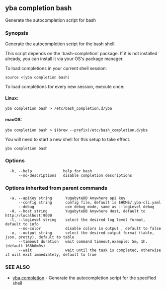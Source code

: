 ## yba completion bash

Generate the autocompletion script for bash

### Synopsis

Generate the autocompletion script for the bash shell.

This script depends on the 'bash-completion' package.
If it is not installed already, you can install it via your OS's package manager.

To load completions in your current shell session:

	source <(yba completion bash)

To load completions for every new session, execute once:

#### Linux:

	yba completion bash > /etc/bash_completion.d/yba

#### macOS:

	yba completion bash > $(brew --prefix)/etc/bash_completion.d/yba

You will need to start a new shell for this setup to take effect.


```
yba completion bash
```

### Options

```
  -h, --help              help for bash
      --no-descriptions   disable completion descriptions
```

### Options inherited from parent commands

```
  -a, --apiKey string      YugabyteDB Anywhere api key
      --config string      config file, default is $HOME/.yba-cli.yaml
      --debug              use debug mode, same as --logLevel debug
  -H, --host string        YugabyteDB Anywhere Host, default to http://localhost:9000
  -l, --logLevel string    select the desired log level format, default to info
      --no-color           disable colors in output , default to false
  -o, --output string      select the desired output format (table, json, pretty), default to table
      --timeout duration   wait command timeout,example: 5m, 1h. (default 168h0m0s)
      --wait               wait until the task is completed, otherwise it will exit immediately, default to true
```

### SEE ALSO

* [yba completion](yba_completion.md)	 - Generate the autocompletion script for the specified shell

